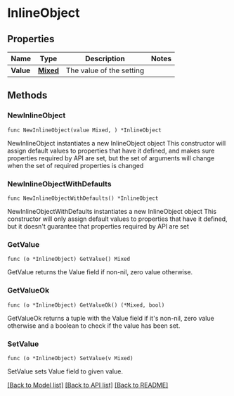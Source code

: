 # InlineObject

## Properties

Name | Type | Description | Notes
------------ | ------------- | ------------- | -------------
**Value** | [**Mixed**](mixed.md) | The value of the setting | 

## Methods

### NewInlineObject

`func NewInlineObject(value Mixed, ) *InlineObject`

NewInlineObject instantiates a new InlineObject object
This constructor will assign default values to properties that have it defined,
and makes sure properties required by API are set, but the set of arguments
will change when the set of required properties is changed

### NewInlineObjectWithDefaults

`func NewInlineObjectWithDefaults() *InlineObject`

NewInlineObjectWithDefaults instantiates a new InlineObject object
This constructor will only assign default values to properties that have it defined,
but it doesn't guarantee that properties required by API are set

### GetValue

`func (o *InlineObject) GetValue() Mixed`

GetValue returns the Value field if non-nil, zero value otherwise.

### GetValueOk

`func (o *InlineObject) GetValueOk() (*Mixed, bool)`

GetValueOk returns a tuple with the Value field if it's non-nil, zero value otherwise
and a boolean to check if the value has been set.

### SetValue

`func (o *InlineObject) SetValue(v Mixed)`

SetValue sets Value field to given value.



[[Back to Model list]](../README.md#documentation-for-models) [[Back to API list]](../README.md#documentation-for-api-endpoints) [[Back to README]](../README.md)


